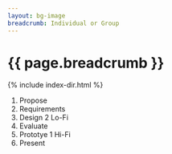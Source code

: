 ```yaml
---
layout: bg-image
breadcrumb: Individual or Group
---
```

# {{ page.breadcrumb }}

{% include index-dir.html %}

1. Propose
1. Requirements
1. Design 2 Lo-Fi
1. Evaluate
1. Prototye 1 Hi-Fi
1. Present
